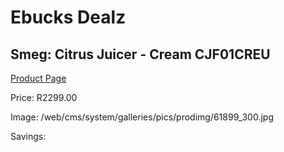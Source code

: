 
# Ebucks Dealz
## Smeg: Citrus Juicer - Cream CJF01CREU
[Product Page](https://www.ebucks.com/web/shop/productSelected.do?prodId=1197889683&catId=704987863)

Price: R2299.00

Image: /web/cms/system/galleries/pics/prodimg/61899_300.jpg

Savings: 


	